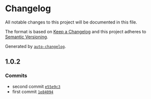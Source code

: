 # Changelog

All notable changes to this project will be documented in this file.

The format is based on [Keep a Changelog](https://keepachangelog.com/en/1.0.0/)
and this project adheres to [Semantic Versioning](https://semver.org/spec/v2.0.0.html).

Generated by [`auto-changelog`](https://github.com/CookPete/auto-changelog).

## 1.0.2

### Commits

- second commit [`e55e9c3`](https://github.com/luiswalteru/changelog/commit/e55e9c3907f74dff8dfdd70903f4bbf490432cbf)
- first commit [`1e84094`](https://github.com/luiswalteru/changelog/commit/1e8409405b3ece92cdea9cc133d3ceeed1c238b1)
